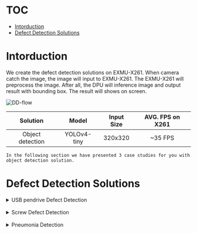 <!--
 Copyright (c) 2022 Innodisk crop.
 
 This software is released under the MIT License.
 https://opensource.org/licenses/MIT
-->
# TOC
- [Intorduction](#intorduction)
- [Defect Detection Solutions](#defect-detection-solutions)

# Intorduction
We create the defect detection solutions on EXMU-X261. When camera catch the image, the image will input to EXMU-X261. The EXMU-X261 will preprocess the image. After all, the DPU will inference image and output result with bounding box. The result will shows on screen.  

![DD-flow](./fig/DD-flow.png)

|Solution| Model | Input Size | AVG. FPS on X261 |
|:------:| :-------------: |:----: |:---:|
| Object detection | YOLOv4-tiny | 320x320  | ~35 FPS |

`In the following section we have presented 3 case studies for you with object detection solution.`

# Defect Detection Solutions 
<details>
<summary> USB pendrive Defect Detection</summary>  

This solution can be used in factory to detect the logo or the assembly of components error.

PASS
![DD-OK](./fig/DD_predict_result_true.png)

NG
![DD-False](./fig/DD_predict_result_false.png)

Live demo  
![DD-USB](./fig/DD-USB.gif)

</details>
</br>
<details>
<summary>Screw Defect Detection</summary>  

This solution can be used in factory to detect the screw defect.

![screw_predict_result](./fig/DD-screw.gif)
</details>
</br>
<details>
<summary>Pneumonia Detection</summary>

[COVID-19 Sniper: An advanced diagnostic taool for pneumonia](https://www.hackster.io/covid-19-sniper/covid-19-sniper-an-advanced-diagnostic-tool-for-pneumonia-70be48)  

![oty](./fig/DD-oty.gif)
</details>
